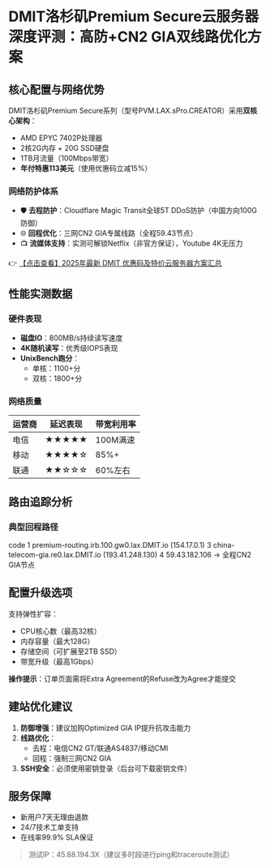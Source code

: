 # DMIT洛杉矶Premium Secure云服务器深度评测：高防+CN2 GIA双线路优化方案

## 核心配置与网络优势

DMIT洛杉矶Premium Secure系列（型号PVM.LAX.sPro.CREATOR）采用**双核心架构**：
- AMD EPYC 7402P处理器
- 2核2G内存 + 20G SSD硬盘
- 1TB月流量（100Mbps带宽）
- **年付特惠113美元**（使用优惠码立减15%）

### 网络防护体系
- 🛡️ **去程防护**：Cloudflare Magic Transit全球5T DDoS防护（中国方向100G防御）
- 🌐 **回程优化**：三网CN2 GIA专属线路（全程59.43节点）
- 📺 **流媒体支持**：实测可解锁Netflix（非官方保证），Youtube 4K无压力

👉 [【点击查看】2025年最新 DMIT 优惠码及特价云服务器方案汇总](https://bit.ly/dmit_coupon)

## 性能实测数据
### 硬件表现
- **磁盘IO**：800MB/s持续读写速度
- **4K随机读写**：优秀级IOPS表现
- **UnixBench跑分**：
  - 单核：1100+分
  - 双核：1800+分

### 网络质量
| 运营商 | 延迟表现 | 带宽利用率 |
|--------|----------|------------|
| 电信   | ★★★★★    | 100M满速   |
| 移动   | ★★★★☆    | 85%+       |
| 联通   | ★★☆☆☆    | 60%左右    |

## 路由追踪分析
### 典型回程路径
code
1  premium-routing.irb.100.gw0.lax.DMIT.io (154.17.0.1)
3  china-telecom-gia.re0.lax.DMIT.io (193.41.248.130)
4  59.43.182.106 → 全程CN2 GIA节点

## 配置升级选项
支持弹性扩容：
- CPU核心数（最高32核）
- 内存容量（最大128G）
- 存储空间（可扩展至2TB SSD）
- 带宽升级（最高1Gbps）

**操作提示**：订单页面需将Extra Agreement的Refuse改为Agree才能提交

## 建站优化建议
1. **防御增强**：建议加购Optimized GIA IP提升抗攻击能力
2. **线路优化**：
   - 去程：电信CN2 GT/联通AS4837/移动CMI
   - 回程：强制三网CN2 GIA
3. **SSH安全**：必须使用密钥登录（后台可下载密钥文件）

## 服务保障
- 新用户7天无理由退款
- 24/7技术工单支持
- 在线率99.9% SLA保证

> 测试IP：45.88.194.3X（建议多时段进行ping和traceroute测试）